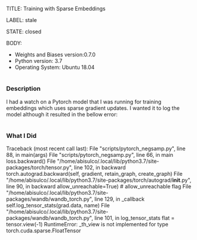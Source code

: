 TITLE:
Training with Sparse Embeddings

LABEL:
stale

STATE:
closed

BODY:


* Weights and Biases version:0.7.0
* Python version: 3.7
* Operating System: Ubuntu 18.04

# 
## 
### Description

I had a watch on a Pytorch model that I was running for training embeddings which uses sparse gradient updates. I wanted it to log the model although it resulted in the bellow error:

# 
## 
### What I Did

Traceback (most recent call last):
File "scripts/pytorch_negsamp.py", line 88, in <module>
main(args)
File "scripts/pytorch_negsamp.py", line 66, in main
loss.backward()
File "/home/abisulco/.local/lib/python3.7/site-packages/torch/tensor.py", line 102, in backward
torch.autograd.backward(self, gradient, retain_graph, create_graph)
File "/home/abisulco/.local/lib/python3.7/site-packages/torch/autograd/__init__.py", line 90, in backward
allow_unreachable=True)  # allow_unreachable flag
File "/home/abisulco/.local/lib/python3.7/site-packages/wandb/wandb_torch.py", line 129, in _callback
self.log_tensor_stats(grad.data, name)
File "/home/abisulco/.local/lib/python3.7/site-packages/wandb/wandb_torch.py", line 101, in log_tensor_stats
flat = tensor.view(-1)
RuntimeError: _th_view is not implemented for type torch.cuda.sparse.FloatTensor



